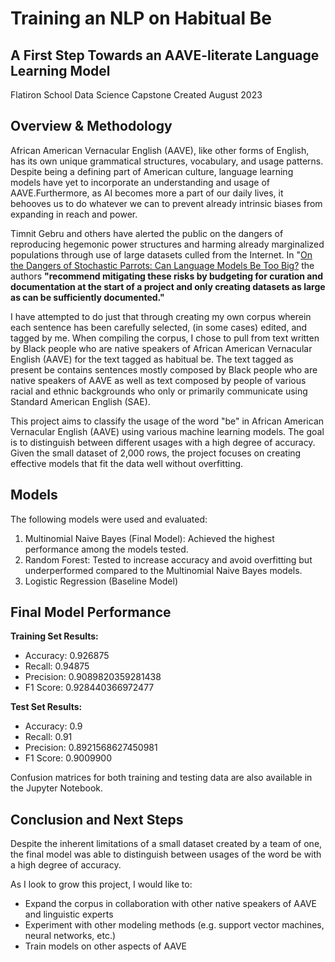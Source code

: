# **Training an NLP on Habitual Be**
## A First Step Towards an AAVE-literate Language Learning Model
Flatiron School Data Science Capstone 
Created August 2023

## Overview & Methodology
African American Vernacular English (AAVE), like other forms of English, has its own unique grammatical structures, vocabulary, and usage patterns. Despite being a defining part of American culture, language learning models have yet to incorporate an understanding and usage of AAVE.Furthermore, as AI becomes more a part of our daily lives, it behooves us to do whatever we can to prevent already intrinsic biases from expanding in reach and power. 

Timnit Gebru and others have alerted the public on the dangers of reproducing hegemonic power structures and harming already marginalized populations through use of large datasets culled from the Internet. In "[On the Dangers of Stochastic Parrots: Can Language Models Be Too Big?](https://dl.acm.org/doi/pdf/10.1145/3442188.3445922) the authors **"recommend mitigating these risks by budgeting for curation and documentation at the start of a project and only creating datasets as large as can be sufficiently documented."**

I have attempted to do just that through creating my own corpus wherein each sentence has been carefully selected, (in some cases) edited, and tagged by me. When compiling the corpus, I chose to pull from text written by Black people who are native speakers of African American Vernacular English (AAVE) for the text tagged as habitual be. The text tagged as present be contains sentences mostly composed by Black people who are native speakers of AAVE as well as text composed by people of various racial and ethnic backgrounds who only or primarily communicate using Standard American English (SAE).

This project aims to classify the usage of the word "be" in African American Vernacular English (AAVE) using various machine learning models. The goal is to distinguish between different usages with a high degree of accuracy. Given the small dataset of 2,000 rows, the project focuses on creating effective models that fit the data well without overfitting.

## Models
The following models were used and evaluated:

1. Multinomial Naive Bayes (Final Model): Achieved the highest performance among the models tested.
2. Random Forest: Tested to increase accuracy and avoid overfitting but underperformed compared to the Multinomial Naive Bayes models.
3. Logistic Regression (Baseline Model)

## Final Model Performance
**Training Set Results:**
* Accuracy: 0.926875
* Recall: 0.94875
* Precision: 0.9089820359281438
* F1 Score: 0.928440366972477

**Test Set Results:**
* Accuracy: 0.9
* Recall: 0.91
* Precision: 0.8921568627450981
* F1 Score: 0.9009900

Confusion matrices for both training and testing data are also available in the Jupyter Notebook.

## Conclusion and Next Steps
Despite the inherent limitations of a small dataset created by a team of one, the final model was able to distinguish between usages of the word be with a high degree of accuracy.

As I look to grow this project, I would like to:

* Expand the corpus in collaboration with other native speakers of AAVE and linguistic experts
* Experiment with other modeling methods (e.g. support vector machines, neural networks, etc.)
* Train models on other aspects of AAVE



